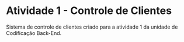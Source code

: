# Atividade 1 - Controle de Clientes
Sistema de controle de clientes criado para a atividade 1 da unidade de Codificação Back-End.
